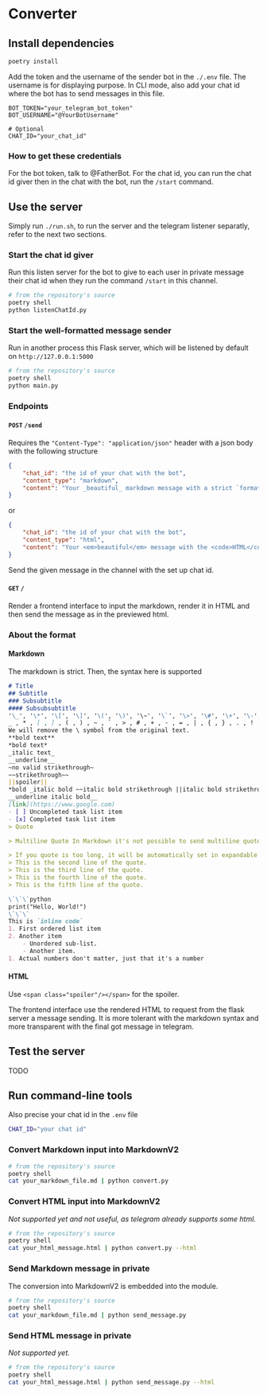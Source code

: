 # Converter

## Install dependencies

```sh
poetry install
```

Add the token and the username of the sender bot in the `./.env` file. The
username is for displaying purpose.
In CLI mode, also add your chat id where the bot has to send messages in this
file.

```env
BOT_TOKEN="your_telegram_bot_token"
BOT_USERNAME="@YourBotUsername"

# Optional
CHAT_ID="your_chat_id"
```

### How to get these credentials

For the bot token, talk to @FatherBot. For the chat id, you can run the chat id
giver then in the chat with the bot, run the `/start` command.

## Use the server

Simply run `./run.sh`, to run the server and the telegram listener separatly,
refer to the next two sections.

### Start the chat id giver

Run this listen server for the bot to give to each user in private message
their chat id when they run the command `/start` in this channel.

```sh
# from the repository's source
poetry shell
python listenChatId.py
```

### Start the well-formatted message sender

Run in another process this Flask server, which will be listened by default on `http://127.0.0.1:5000`

```sh
# from the repository's source
poetry shell
python main.py
```

### Endpoints

#### `POST` `/send`

Requires the `"Content-Type": "application/json"` header with a json body with
the following structure

```json
{
    "chat_id": "the id of your chat with the bot",
    "content_type": "markdown",
    "content": "Your _beautiful_ markdown message with a strict `format`."
}
```

or

```json
{
    "chat_id": "the id of your chat with the bot",
    "content_type": "html",
    "content": "Your <em>beautiful</em> message with the <code>HTML</code> <strong>format</strong>."
}
```

Send the given message in the channel with the set up chat id.

#### `GET` `/`

Render a frontend interface to input the markdown, render it in HTML and then
send the message as in the previewed html.

### About the format

#### Markdown

The markdown is strict. Then, the syntax here is supported

```md
# Title
## Subtitle
### Subsubtitle
#### Subsubsubtitle
'\_', '\*', '\[', '\]', '\(', '\)', '\~', '\`', '\>', '\#', '\+', '\-', '\=', '\|', '\{', '\}', '\.', '\!'
_ , * , [ , ] , ( , ) , ~ , ` , > , # , + , - , = , | , { , } , . , !
We will remove the \ symbol from the original text.
**bold text**
*bold text*
_italic text_
__underline__
~no valid strikethrough~
~~strikethrough~~
||spoiler||
*bold _italic bold ~~italic bold strikethrough ||italic bold strikethrough spoiler||~~ __underline italic bold___ bold*
__underline italic bold__
[link](https://www.google.com)
- [ ] Uncompleted task list item
- [x] Completed task list item
> Quote

> Multiline Quote In Markdown it's not possible to send multiline quote in telegram without using code block or html tag but telegramify_markdown can do it.

> If you quote is too long, it will be automatically set in expandable citation. 
> This is the second line of the quote.
> This is the third line of the quote.
> This is the fourth line of the quote.
> This is the fifth line of the quote.

\`\`\`python
print("Hello, World!")
\`\`\`
This is `inline code`
1. First ordered list item
2. Another item
    - Unordered sub-list.
    - Another item.
1. Actual numbers don't matter, just that it's a number
```

#### HTML

Use `<span class="spoiler"/></span>` for the spoiler.

The frontend interface use the rendered HTML to request from the flask server a
message sending. It is more tolerant with the markdown syntax and more
transparent with the final got message in telegram.

## Test the server

TODO

## Run command-line tools

Also precise your chat id in the `.env` file

```sh
CHAT_ID="your chat id"
```

### Convert Markdown input into MarkdownV2

```sh
# from the repository's source
poetry shell
cat your_markdown_file.md | python convert.py
```

### Convert HTML input into MarkdownV2

*Not supported yet and not useful, as telegram already supports some html.*

```sh
# from the repository's source
poetry shell
cat your_html_message.html | python convert.py --html
```

### Send Markdown message in private

The conversion into MarkdownV2 is embedded into the module.

```sh
# from the repository's source
poetry shell
cat your_markdown_file.md | python send_message.py
```

### Send HTML message in private

*Not supported yet.*

```sh
# from the repository's source
poetry shell
cat your_html_message.html | python send_message.py --html
```
